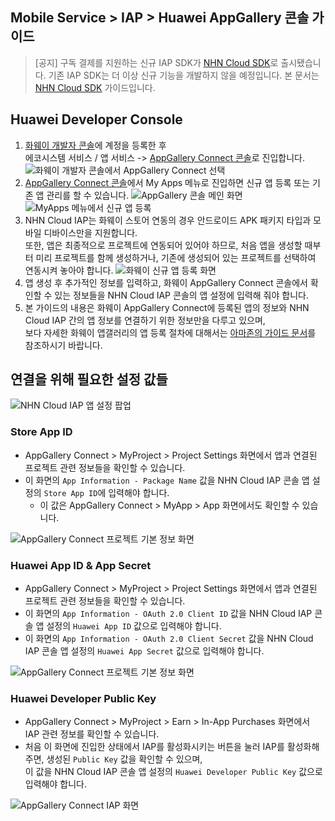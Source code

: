 ## Mobile Service > IAP > Huawei AppGallery 콘솔 가이드

> [공지]
> 구독 결제를 지원하는 신규 IAP SDK가 [NHN Cloud SDK](http://docs.toast.com/ko/TOAST/ko/toast-sdk/overview/)로 출시됐습니다.
> 기존 IAP SDK는 더 이상 신규 기능을 개발하지 않을 예정입니다.
> 본 문서는 [NHN Cloud SDK](http://docs.toast.com/ko/TOAST/ko/toast-sdk/overview/) 가이드입니다.

## Huawei Developer Console
1. [화웨이 개발자 콘솔](https://developer.huawei.com/consumer/en/console)에 계정을 등록한 후 <br/>
   에코시스템 서비스 / 앱 서비스 -> [AppGallery Connect 콘솔](https://developer.huawei.com/consumer/en/service/josp/agc/index.html#/)로 진입합니다.
   ![화웨이 개발자 콘솔에서 AppGallery Connect 선택](http://static.toastoven.net/prod_iap/huawei_console_kor.png)
2. [AppGallery Connect 콘솔](https://developer.huawei.com/consumer/en/service/josp/agc/index.html#/)에서 My Apps 메뉴로 진입하면 신규 앱 등록 또는 기존 앱 관리를 할 수 있습니다.
   ![AppGallery 콘솔 메인 화면](http://static.toastoven.net/prod_iap/huawei_console_app_main_eng.png)
   ![MyApps 메뉴에서 신규 앱 등록](http://static.toastoven.net/prod_iap/huawei_console_app_01_eng.png)
3. NHN Cloud IAP는 화웨이 스토어 연동의 경우 안드로이드 APK 패키지 타입과 모바일 디바이스만을 지원합니다.<br/>
   또한, 앱은 최종적으로 프로젝트에 연동되어 있어야 하므로, 처음 앱을 생성할 때부터 미리 프로젝트를 함께 생성하거나, 기존에 생성되어 있는 프로젝트를 선택하여 연동시켜 놓아야 합니다.
   ![화웨이 신규 앱 등록 화면](http://static.toastoven.net/prod_iap/huawei_console_app_02_eng.png)
5. 앱 생성 후 추가적인 정보를 입력하고, 화웨이 AppGallery Connect 콘솔에서 확인할 수 있는 정보들을 NHN Cloud IAP 콘솔의 앱 설정에 입력해 줘야 합니다.
6. 본 가이드의 내용은 화웨이 AppGallery Connect에 등록된 앱의 정보와 NHN Cloud IAP 간의 앱 정보를 연결하기 위한 정보만을 다루고 있으며, <br/> 보다 자세한 화웨이 앱갤러리의 앱 등록 절차에 대해서는 [아마존의 가이드 문서](https://developer.huawei.com/consumer/en/doc/development/HMSCore-Guides/introduction-0000001050033062)를 참조하시기 바랍니다.

## 연결을 위해 필요한 설정 값들
![NHN Cloud IAP 앱 설정 팝업](http://static.toastoven.net/prod_iap/huawei_iap_console_kor.png)
### Store App ID
- AppGallery Connect > MyProject > Project Settings 화면에서 앱과 연결된 프로젝트 관련 정보들을 확인할 수 있습니다.
- 이 화면의 `App Information - Package Name` 값을 NHN Cloud IAP 콘솔 앱 설정의 `Store App ID`에 입력해야 합니다.
    - 이 값은 AppGallery Connect > MyApp > App 화면에서도 확인할 수 있습니다.

![AppGallery Connect 프로젝트 기본 정보 화면](http://static.toastoven.net/prod_iap/huawei_console_app_06_eng.png)

### Huawei App ID & App Secret
- AppGallery Connect > MyProject > Project Settings 화면에서 앱과 연결된 프로젝트 관련 정보들을 확인할 수 있습니다.
- 이 화면의 `App Information - OAuth 2.0 Client ID` 값을 NHN Cloud IAP 콘솔 앱 설정의 `Huawei App ID` 값으로 입력해야 합니다.
- 이 화면의 `App Information - OAuth 2.0 Client Secret` 값을 NHN Cloud IAP 콘솔 앱 설정의 `Huawei App Secret` 값으로 입력해야 합니다.

![AppGallery Connect 프로젝트 기본 정보 화면](http://static.toastoven.net/prod_iap/huawei_console_app_06_eng.png)

### Huawei Developer Public Key
- AppGallery Connect > MyProject > Earn > In-App Purchases 화면에서 IAP 관련 정보를 확인할 수 있습니다.
- 처음 이 화면에 진입한 상태에서 IAP를 활성화시키는 버튼을 눌러 IAP를 활성화해 주면, 생성된 `Public Key` 값을 확인할 수 있으며,<br/>
  이 값을 NHN Cloud IAP 콘솔 앱 설정의 `Huawei Developer Public Key` 값으로 입력해야 합니다.

![AppGallery Connect IAP 화면](http://static.toastoven.net/prod_iap/huawei_console_app_05_eng.png)